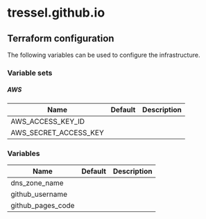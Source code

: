 # tressel.github.io

## Terraform configuration

The following variables can be used to configure the infrastructure.

### Variable sets

##### AWS

| Name                  | Default | Description |
| --------------------- | ------- | ----------- |
| AWS_ACCESS_KEY_ID     |         |
| AWS_SECRET_ACCESS_KEY |         |

### Variables

| Name              | Default | Description |
| ----------------- | ------- | ----------- |
| dns_zone_name     |         |
| github_username   |         |
| github_pages_code |         |
